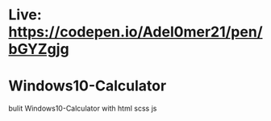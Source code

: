# Live: https://codepen.io/Adel0mer21/pen/bGYZgjg

# Windows10-Calculator
bulit Windows10-Calculator with html scss js
